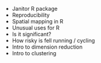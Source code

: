 * Janitor R package
* Reproducibility
* Spatial mapping in R
* Unusual uses for R
* Is it significant?
* How risky is fell running / cycling
* Intro to dimension reduction
* Intro to clustering
